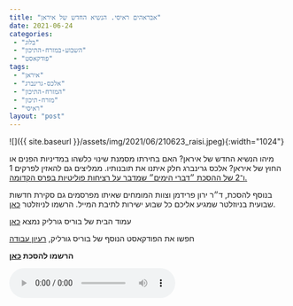 ```yaml
---
title: "אבראהים ראיסי. הנשיא החדש של איראן"
date: 2021-06-24
categories: 
 - "בלוג"
 - "השבוע-במזרח-התיכון"
 - "פודקאסט"
tags: 
 - "איראן"
 - "אלכס-גרינברג"
 - "המזרח-התיכון"
 - "מזרח-תיכון"
 - "ראיסי"
layout: "post"
---
```


![]({{ site.baseurl }}/assets/img/2021/06/210623_raisi.jpeg){:width="1024"}

מיהו הנשיא החדש של איראן? האם בחירתו מסמנת שינוי כלשהו במדיניות הפנים או החוץ של איראן? אלכס גרינברג חלק איתנו את תובנותיו.
ממליצים גם להאזין לפרקים 1[ ו־2 של ההסכת ״דברי הימים״ שמדבר על רציחות פוליטיות בפרס הקדומה.](https://ilanabc.co.il/%D7%A8%D7%A6%D7%99%D7%97%D7%95%D7%AA-%D7%91%D7%A4%D7%A8%D7%A1-%D7%90/)

בנוסף להסכת, ד״ר ירון פרידמן וצוות המומחים שאיתו מפרסמים גם סקירת חדשות שבועית בניוזלטר שמגיע אליכם כל שבוע ישירות לתיבת המייל. הרשמו לניוזלטר [כאן](https://haifa.us7.list-manage.com/subscribe?u=11fe1442157d219f56c36d2a9&id=e0b5399e69).

עמוד הבית של בוריס גורליק נמצא [כאן](http://he.gorelik.net/about)

חפשו את הפודקאסט הנוסף של בוריס גורליק, [רעיון עבודה](https://he.gorelik.nert/reayon)

**הרשמו להסכת [כאן](https://anchor.fm/hashavua)**

<audio controls src="https://d3ctxlq1ktw2nl.cloudfront.net/staging/2021-5-24/199971854-44100-2-9cca0b5b99086.m4a" class=" wp-block-audio"></audio>
